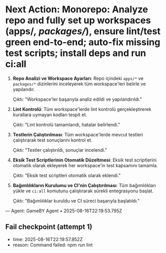 # Next Action: Monorepo: Analyze repo and fully set up workspaces (apps/*, packages/*), ensure lint/test green end-to-end; auto-fix missing test scripts; install deps and run ci:all

1. **Repo Analizi ve Workspace Ayarları**: Repo içindeki `apps/*` ve `packages/*` dizinlerini inceleyerek tüm workspace'leri belirle ve yapılandır. 

   Çıktı: "Workspace'ler başarıyla analiz edildi ve yapılandırıldı."

2. **Lint Kontrolü**: Tüm workspace'lerde lint kontrolü gerçekleştirerek kurallara uymayan kodları tespit et.

   Çıktı: "Lint kontrolü tamamlandı, hatalar belirlendi."

3. **Testlerin Çalıştırılması**: Tüm workspace'lerde mevcut testleri çalıştırarak test sonuçlarını kontrol et.

   Çıktı: "Testler çalıştırıldı, sonuçlar incelendi."

4. **Eksik Test Scriptlerinin Otomatik Düzeltmesi**: Eksik test scriptlerini otomatik olarak ekleyerek her workspace'in test kapsamını tamamla.

   Çıktı: "Eksik test scriptleri otomatik olarak eklendi."

5. **Bağımlılıkların Kurulumu ve CI'nin Çalıştırılması**: Tüm bağımlılıkları yükle ve `ci:all` komutunu çalıştırarak sürekli entegrasyonu başlat.

   Çıktı: "Bağımlılıklar kuruldu ve CI süreci başarıyla başlatıldı."

— Agent: GameBY Agent • 2025-08-16T22:19:53.795Z


## Fail checkpoint (attempt 1)
- time: 2025-08-16T22:19:57.852Z
- reason: Command failed: npm run lint
